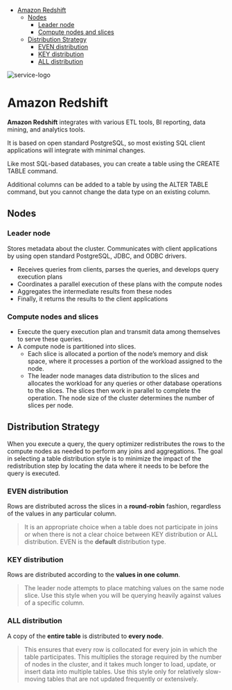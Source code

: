 - [Amazon Redshift](#amazon-redshift)
	- [Nodes](#nodes)
		- [Leader node](#leader-node)
		- [Compute nodes and slices](#compute-nodes-and-slices)
	- [Distribution Strategy](#distribution-strategy)
		- [EVEN distribution](#even-distribution)
		- [KEY distribution](#key-distribution)
		- [ALL distribution](#all-distribution)

![service-logo](/assets/img/aws-icons/Arch_Amazon-Redshift_64.png)
# Amazon Redshift
**Amazon Redshift** integrates with various ETL tools, BI reporting, data mining, and analytics tools.

It is based on open standard PostgreSQL, so most existing SQL client applications will integrate with minimal changes.

Like most SQL-based databases, you can create a table using the CREATE TABLE command.

Additional columns can be added to a table by using the ALTER TABLE command, but you cannot change the data type on an existing column.

## Nodes

### Leader node

Stores metadata about the cluster.
Communicates with client applications by using open standard PostgreSQL, JDBC, and ODBC drivers.
* Receives queries from clients, parses the queries, and develops query execution plans
* Coordinates a parallel execution of these plans with the compute nodes
* Aggregates the intermediate results from these nodes
* Finally, it returns the results to the client applications
### Compute nodes and slices

* Execute the query execution plan and transmit data among themselves to serve these queries.
* A compute node is partitioned into slices.
	* Each slice is allocated a portion of the node’s memory and disk space, where it processes a portion of the workload assigned to the node.
	* The leader node manages data distribution to the slices and allocates the workload for any queries or other database operations to the slices. The slices then work in parallel to complete the operation. The node size of the cluster determines the number of slices per node.

## Distribution Strategy

When you execute a query, the query optimizer redistributes the rows to the compute nodes as needed to perform any joins and aggregations. The goal in selecting a table distribution style is to minimize the impact of the redistribution step by locating the data where it needs to be before the query is executed.
### EVEN distribution
Rows are distributed across the slices in a **round-robin** fashion, regardless of the values in any particular column.

> It is an appropriate choice when a table does not participate in joins or when there is not a clear choice between KEY distribution or ALL distribution. EVEN is the **default** distribution type.

### KEY distribution
Rows are distributed according to the **values in one column**.

> The leader node attempts to place matching values on the same node slice. Use this style when you will be querying heavily against values of a specific column.

### ALL distribution
A copy of the **entire table** is distributed to **every node**.

> This ensures that every row is collocated for every join in which the table participates. This multiplies the storage required by the number of nodes in the cluster, and it takes much longer to load, update, or insert data into multiple tables. Use this style only for relatively slow-moving tables that are not updated frequently or extensively.
